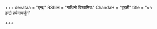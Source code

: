 +++
devataa = "इन्द्रः"
RShiH = "गाथिनो विश्वामित्रः"
ChandaH = "बृहती"
title = "०५ इन्द्रो हर्यन्तमर्जुनं"

+++

